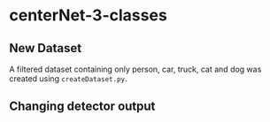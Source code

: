 # centerNet-3-classes

## New Dataset
A filtered dataset containing only person, car, truck, cat and dog was created using `createDataset.py`.

## Changing detector output
